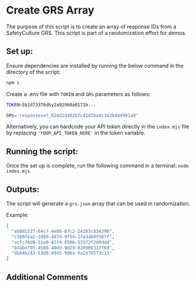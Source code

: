 # Create GRS Array

The purpose of this script is to create an array of response IDs from a SafetyCulture GRS. This script is part of a randomization effort for demos.

## Set up:

Ensure dependencies are installed by running the below command in the directory of the script:

```bash
npm i
```

Create a .env file with `TOKEN` and `GRS` parameters as follows:

```bash
TOKEN=5b1d73376dhy2a92960a0171b...

GRS='responseset_024d2d482b7c41d2ba4c343b444981a9'
```

Alternatively, you can hardcode your API token directly in the `index.mjs` file by replacing `'YOUR_API_TOKEN_HERE'` in the token variable.

## Running the script:

Once the set up is complete, run the following command in a terminal:
`node index.mjs`

## Outputs:

The script will generate a `grs.json` array that can be used in randomization.

Example:

```json
[
  "ab0d1527-64c7-4e86-87c2-24263c834390",
  "c300fea2-1d09-487d-9f54-1fa34b9f587f",
  "acfc78d0-51e0-42f4-850b-53372f260ddd",
  "bdabef05-4588-40dd-9d29-028908312f69",
  "db04b243-53d8-4945-9d6a-9a2e70573c13"
]
```

## Additional Comments
